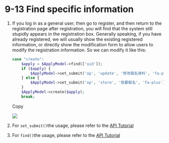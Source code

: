 # 9-13 Find specific information

1. If you log in as a general user, then go to register, and then return to the registration page after registration, you will find that the system still stupidly appears in the registration box. Generally speaking, if you have already registered, we will usually show the existing registered information, or directly show the modification form to allow users to modify the registration information. So we can modify it like this:

   ```php
   case "create":
       $apply = $ApplyModel->find(['uid']);
       if ($apply) {
           $ApplyModel->set_submit('op', 'update', '修改報名資料', 'fa-plus');
       } else {
           $ApplyModel->set_submit('op', 'store', '我要報名', 'fa-plus');
       }
       $ApplyModel->create($apply);
       break;
   ```

   Copy

   ![](https://campus-xoops.tn.edu.tw/uploads/tad_book3/image/47/%E7%81%AB%E7%8B%90%E6%88%AA%E5%9B%BE_2020-06-02T14-06-49.653Z.png)

2. For `set_submit()`the usage, please refer to the [API Tutorial](https://xoops.gitbook.io/jill-lazy-framework-api/3.tadmoddata-class/3-4-form-component/3-4-5-set-submit-button-set_submit)
3. For `find()`the usage, please refer to the [API Tutorial](https://xoops.gitbook.io/jill-lazy-framework-api/3.tadmoddata-class/3-3-data-manipulation/3-3-1-get-a-single-item-of-data-find-usdwhere_item)

